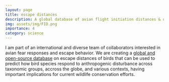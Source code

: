 ```yaml
---
layout: page
title: escape distances
description: A global database of avian flight initiation distances & understanding their drivers.
img: assets/img/FID.png
importance: 4
category: science
---
```


I am part of an international and diverse team of collaborators interested in avian fear responses and escape behavior. We are creating a [global and open-source database](https://sites.lifesci.ucla.edu/avian-flight-initiation-distances/) on escape distances of birds that can be used to predict how bird species  respond to anthropogenic disturbance across taxonomic groups, accross the globe, and various contexts, having important implications for current wildlife conservation efforts.